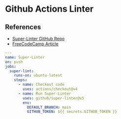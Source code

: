 # Github Actions Linter

## References

- [Super-Linter GitHub Repo](https://github.com/super-linter/super-linter)
- [FreeCodeCamp Article](https://www.freecodecamp.org/news/github-super-linter/)

```yaml
---
name: Super-Linter
on: push
jobs:
  super-lint:
    runs-on: ubuntu-latest
    steps:
      - name: Checkout code
        uses: actions/checkout@v4
      - name: Run Super-Linter
        uses: github/super-linter@v5
        env:
          DEFAULT_BRANCH: main
          GITHUB_TOKEN: ${{ secrets.GITHUB_TOKEN }}
